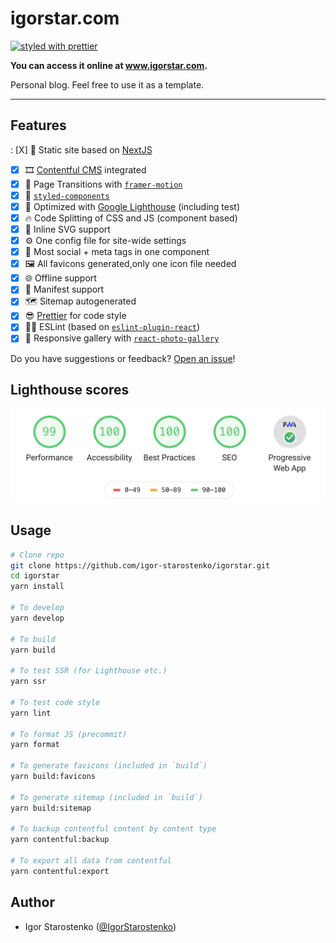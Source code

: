 # igorstar.com

<p>
  <a href="https://github.com/prettier/prettier">
    <img
      src="https://img.shields.io/badge/styled_with-prettier-ff69b4.svg"
      alt="styled with prettier"
    />
  </a>
</p>

<p>
  <strong>
    You can access it online at <a href="https://igorstar.com">www.igorstar.com</a>.
  </strong>
</p>

<p>
  Personal blog. Feel free to use it as a template.
</p>

***

## Features

: [X] 🌿 Static site based on [NextJS](https://nextjs.org/)
- [X] 🎞  [Contentful CMS](https://contentful.github.io/) integrated
- [X] 🤩 Page Transitions with [`framer-motion`](https://www.framer.com/motion/)
- [X] 💅 [`styled-components`](https://www.styled-components.com/)
- [X] 💯 Optimized with [Google Lighthouse](https://developers.google.com/web/tools/lighthouse/) (including test)
- [X] 🔥 Code Splitting of CSS and JS (component based)
- [X] 🔪 Inline SVG support
- [X] ⚙️  One config file for site-wide settings
- [X] 💙 Most social + meta tags in one component
- [X] 🖼  All favicons generated,only one icon file needed
- [X] 🌐 Offline support
- [X] 📄 Manifest support
- [X] 🗺 Sitemap autogenerated
- [X] 😎 [Prettier](https://prettier.io/) for code style
- [X] 👨‍🏫 ESLint (based on [`eslint-plugin-react`](./.eslintrc))
- [X] 🌅 Responsive gallery with [`react-photo-gallery`](https://www.npmjs.com/package/react-photo-gallery)

Do you have suggestions or feedback? [Open an issue](https://github.com/igor-starostenko/igorstar/issues)!

## Lighthouse scores

<img src="./public/lighthouse_score.png" alt="Lighthouse Score"/>

## Usage

```bash
# Clone repo
git clone https://github.com/igor-starostenko/igorstar.git
cd igorstar
yarn install

# To develop
yarn develop

# To build
yarn build

# To test SSR (for Lighthouse etc.)
yarn ssr

# To test code style
yarn lint

# To format JS (precommit)
yarn format

# To generate favicons (included in `build`)
yarn build:favicons

# To generate sitemap (included in `build`)
yarn build:sitemap

# To backup contentful content by content type
yarn contentful:backup

# To export all data from contentful
yarn contentful:export
```

## Author

* Igor Starostenko ([@IgorStarostenko](https://twitter.com/IgorStarostenko))
